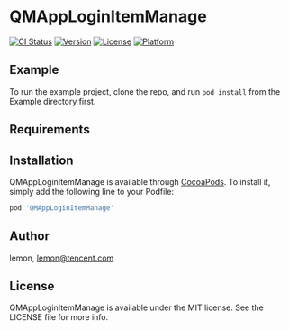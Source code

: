 # QMAppLoginItemManage

[![CI Status](https://img.shields.io/travis/lemon/QMAppLoginItemManage.svg?style=flat)](https://travis-ci.org/lemon/QMAppLoginItemManage)
[![Version](https://img.shields.io/cocoapods/v/QMAppLoginItemManage.svg?style=flat)](https://cocoapods.org/pods/QMAppLoginItemManage)
[![License](https://img.shields.io/cocoapods/l/QMAppLoginItemManage.svg?style=flat)](https://cocoapods.org/pods/QMAppLoginItemManage)
[![Platform](https://img.shields.io/cocoapods/p/QMAppLoginItemManage.svg?style=flat)](https://cocoapods.org/pods/QMAppLoginItemManage)

## Example

To run the example project, clone the repo, and run `pod install` from the Example directory first.

## Requirements

## Installation

QMAppLoginItemManage is available through [CocoaPods](https://cocoapods.org). To install
it, simply add the following line to your Podfile:

```ruby
pod 'QMAppLoginItemManage'
```

## Author

lemon, lemon@tencent.com

## License

QMAppLoginItemManage is available under the MIT license. See the LICENSE file for more info.
